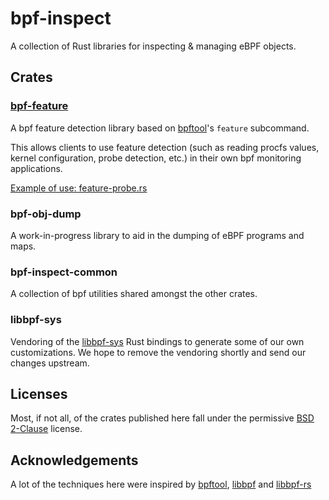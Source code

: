 # bpf-inspect

A collection of Rust libraries for inspecting & managing eBPF objects.

## Crates

### [bpf-feature](./bpf-feature/README.md)

A bpf feature detection library based on [bpftool](https://github.com/libbpf/bpftool)'s `feature` subcommand.

This allows clients to use feature detection (such as reading procfs values, kernel configuration, probe detection, etc.) in their own bpf monitoring applications.

[Example of use: feature-probe.rs](./bpf-feature/examples/feature-probe.rs)

### bpf-obj-dump

A work-in-progress library to aid in the dumping of eBPF programs and maps.

### bpf-inspect-common

A collection of bpf utilities shared amongst the other crates.

### libbpf-sys

Vendoring of the [libbpf-sys](https://github.com/libbpf/libbpf-sys) Rust bindings to generate some of our own customizations. We hope to remove the vendoring shortly and send our changes upstream.

## Licenses

Most, if not all, of the crates published here fall under the permissive [BSD 2-Clause](https://choosealicense.com/licenses/bsd-2-clause/#) license.

## Acknowledgements

A lot of the techniques here were inspired by [bpftool](https://github.com/libbpf/bpftool), [libbpf](https://github.com/libbpf/libbpf) and [libbpf-rs](https://github.com/libbpf/libbpf-rs)
